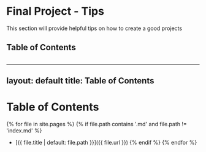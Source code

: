 # <i class="fas fa-layer-group fa-fw"></i> Final Project - Tips

This section will provide helpful tips on how to create a good projects

## Table of Contents

```{tableofcontents}

```

---
layout: default
title: Table of Contents
---

# Table of Contents

{% for file in site.pages %}
  {% if file.path contains '.md' and file.path != 'index.md' %}
  - [{{ file.title | default: file.path }}]({{ file.url }})
  {% endif %}
{% endfor %}